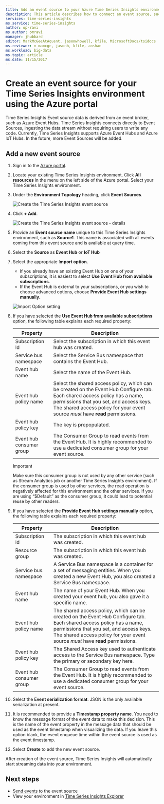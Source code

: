 ```yaml
---
title: Add an event source to your Azure Time Series Insights environment | Microsoft Docs
description: This article describes how to connect an event source, such as Azure Event Hub or an Azure IoT Hub, to your Azure Time Series Insights environment.
services: time-series-insights
ms.service: time-series-insights
author: op-ravi
ms.author: omravi
manager: jhubbard
editor: MarkMcGeeAtAquent, jasonwhowell, kfile, MicrosoftDocs/tsidocs
ms.reviewer: v-mamcge, jasonh, kfile, anshan
ms.workload: big-data
ms.topic: article
ms.date: 11/15/2017
---
```


# Create an event source for your Time Series Insights environment using the Azure portal

Time Series Insights Event source data is derived from an event broker, such as Azure Event Hubs. Time Series Insights connects directly to Event Sources, ingesting the data stream without requiring users to write any code. Currently, Time Series Insights supports Azure Event Hubs and Azure IoT Hubs. In the future, more Event Sources will be added.

## Add a new event source

1. Sign in to the [Azure portal](https://portal.azure.com).

2. Locate your existing Time Series Insights environment. Click **All resources** in the menu on the left side of the Azure portal. Select your Time Series Insights environment.

2. Under the **Environment Topology** heading, click **Event Sources**.

   ![Create the Time Series Insights event source](media/add-event-source/getstarted-create-event-source-1.png)

3. Click **+ Add**.

   ![Create the Time Series Insights event source - details](media/add-event-source/getstarted-create-event-source-2.png)

4. Provide an **Event source name** unique to this Time Series Insights environment, such as **Source1**. This name is associated with all events coming from this event source and is available at query time.

5. Select the **Source** as **Event Hub** or **IoT Hub**

6. Select the appropriate **Import option**. 
   - If you already have an existing Event Hub on one of your subscriptions, it is easiest to select **Use Event Hub from available subscriptions**. 
   - If the Event Hub is external to your subscriptions, or you wish to choose advanced options, choose **Provide Event Hub settings manually**. 

   ![Import Option setting](media/add-event-source/HowToAddEventHubEventImportOption.png)
   
7. If you have selected the **Use Event Hub from available subscriptions** option, the following table explains each required property:

   | Property | Description |
   | --- | --- |
   | Subscription Id | Select the subscription in which this event hub was created.
   | Service bus namespace | Select the Service Bus namespace that contains the Event Hub.
   | Event hub name | Select the name of the Event Hub.
   | Event hub policy name | Select the shared access policy, which can be created on the Event Hub Configure tab. Each shared access policy has a name, permissions that you set, and access keys. The shared access policy for your event source *must* have **read** permissions.
   | Event hub policy key | The key is prepopulated.
   | Event hub consumer group | The Consumer Group to read events from the Event Hub. It is highly recommended to use a dedicated consumer group for your event source.

   > [!IMPORTANT]
   > Make sure this consumer group is not used by any other service (such as Stream Analytics job or another Time Series Insights environment). If the consumer group is used by other services, the read operation is negatively affected for this environment and the other services. If you are using “$Default” as the consumer group, it could lead to potential reuse by other readers.


8. If you have selected the **Provide Event Hub settings manually** option, the following table explains each required property:

   | Property | Description |
   | --- | --- |
   | Subscription Id | The subscription in which this event hub was created.
   | Resource group | The subscription in which this event hub was created.
   | Service bus namespace | A Service Bus namespace is a container for a set of messaging entities. When you created a new Event Hub, you also created a Service Bus namespace.
   | Event hub name | The name of your Event Hub. When you created your event hub, you also gave it a specific name.
   | Event hub policy name | The shared access policy, which can be created on the Event Hub Configure tab. Each shared access policy has a name, permissions that you set, and access keys. The shared access policy for your event source *must* have **read** permissions.
   | Event hub policy key | The Shared Access key used to authenticate access to the Service Bus namespace. Type the primary or secondary key here.
   | Event hub consumer group | The Consumer Group to read events from the Event Hub. It is highly recommended to use a dedicated consumer group for your event source.

9. Select the **Event serialization format**. JSON is the only available serialization at present.

10. It is recommended to provide a **Timestamp property name**. You need to know the message format of the event data to make this decision. This is the name of the event property in the message data that should be used as the event timestamp when visualizing the data. If you leave this option blank, the event enqueue time within the event source is used as the event timestamp.

11. Select **Create** to add the new event source.

After creation of the event source, Time Series Insights will automatically start streaming data into your environment.

## Next steps
* [Send events](time-series-insights-send-events.md) to the event source
* View your environment in [Time Series Insights Explorer](https://insights.timeseries.azure.com)
